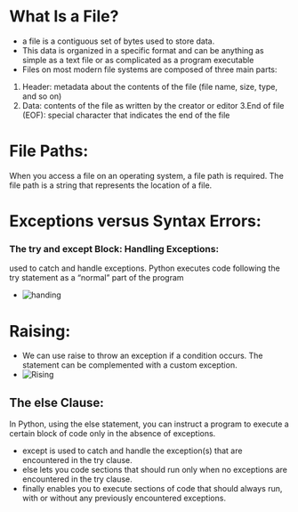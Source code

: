 # What Is a File?
- a file is a contiguous set of bytes used to store data.
-  This data is organized in a specific format and can be anything as simple as a text file or as complicated as a program executable
-  Files on most modern file systems are composed of three main parts:
 1. Header: metadata about the contents of the file (file name, size, type, and so on)
 2. Data: contents of the file as written by the creator or editor
 3.End of file (EOF): special character that indicates the end of the file
 
 # File Paths:
 When you access a file on an operating system, a file path is required. The file path is a string that represents the location of a file.
 
 # Exceptions versus Syntax Errors:

### The try and except Block: Handling Exceptions:
used to catch and handle exceptions. Python executes code following the try statement as a “normal” part of the program

- ![handing](https://files.realpython.com/media/try_except.c94eabed2c59.png)

# Raising:
- We can use raise to throw an exception if a condition occurs. The statement can be complemented with a custom exception.
- ![Rising](https://files.realpython.com/media/assert.f6d344f0c0b4.png)

## The else Clause:
In Python, using the else statement, you can instruct a program to execute a certain block of code only in the absence of exceptions.

- except is used to catch and handle the exception(s) that are encountered in the try clause.
- else lets you code sections that should run only when no exceptions are encountered in the try clause.
- finally enables you to execute sections of code that should always run, with or without any previously encountered exceptions.
